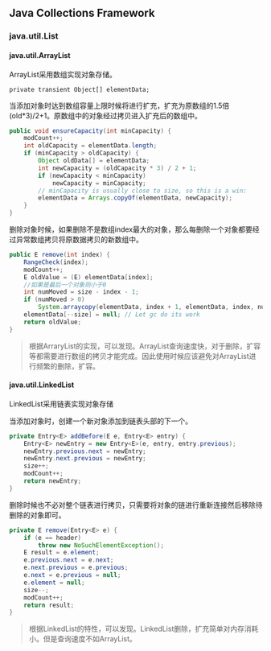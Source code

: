 ## Java Collections Framework

### java.util.List

#### java.util.ArrayList

ArrayList采用数组实现对象存储。
	
	private transient Object[] elementData;

当添加对象时达到数组容量上限时候将进行扩充，扩充为原数组的1.5倍(old*3)/2+1。原数组中的对象经过拷贝进入扩充后的数组中。
```java
public void ensureCapacity(int minCapacity) {
	modCount++;
	int oldCapacity = elementData.length;
	if (minCapacity > oldCapacity) {
		Object oldData[] = elementData;
		int newCapacity = (oldCapacity * 3) / 2 + 1;
		if (newCapacity < minCapacity)
			newCapacity = minCapacity;
		// minCapacity is usually close to size, so this is a win:
		elementData = Arrays.copyOf(elementData, newCapacity);
	}
}
```

删除对象时候，如果删除不是数组index最大的对象，那么每删除一个对象都要经过异常数组拷贝将原数据拷贝的新数组中。
```java
public E remove(int index) {
	RangeCheck(index);
	modCount++;
	E oldValue = (E) elementData[index];
	//如果是最后一个对象则小于0
	int numMoved = size - index - 1;
	if (numMoved > 0)
		System.arraycopy(elementData, index + 1, elementData, index, numMoved);
	elementData[--size] = null; // Let gc do its work
	return oldValue;
}
```
> 根据ArraryList的实现，可以发现。ArrayList查询速度快，对于删除，扩容等都需要进行数组的拷贝才能完成。因此使用时候应该避免对ArrayList进行频繁的删除，扩容。

#### java.util.LinkedList

LinkedList采用链表实现对象存储

当添加对象时，创建一个新对象添加到链表头部的下一个。
```java
private Entry<E> addBefore(E e, Entry<E> entry) {
	Entry<E> newEntry = new Entry<E>(e, entry, entry.previous);
	newEntry.previous.next = newEntry;
	newEntry.next.previous = newEntry;
	size++;
	modCount++;
	return newEntry;
}
```
删除时候也不必对整个链表进行拷贝，只需要将对象的链进行重新连接然后移除待删除的对象即可。
```java
private E remove(Entry<E> e) {
	if (e == header)
		throw new NoSuchElementException();
	E result = e.element;
	e.previous.next = e.next;
	e.next.previous = e.previous;
	e.next = e.previous = null;
	e.element = null;
	size--;
	modCount++;
	return result;
}
```

> 根据LinkedList的特性，可以发现。LinkedList删除，扩充简单对内存消耗小。但是查询速度不如ArrayList。




